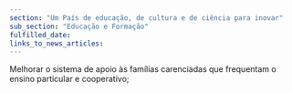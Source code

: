 ```yaml
---
section: "Um País de educação, de cultura e de ciência para inovar"
sub_section: "Educação e Formação"
fulfilled_date:
links_to_news_articles:
---
```


Melhorar o sistema de apoio às famílias carenciadas que frequentam o ensino particular e cooperativo;